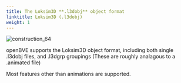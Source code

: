```yaml
---
title: The Loksim3D **.l3dobj** object format
linktitle: Loksim3D (.l3dobj)
weight: 1
---
```


![construction_64](/images/construction_64.png)

openBVE supports the Loksim3D object format, including both single .l3dobj files, and .l3dgrp groupings (These are roughly analagous to a .animated file) 

Most features other than animations are supported.